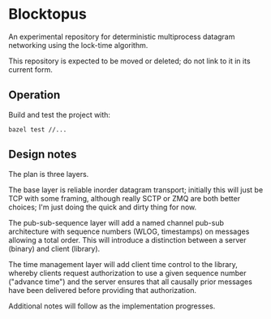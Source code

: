 Blocktopus
==========

An experimental repository for deterministic multiprocess datagram networking
using the lock-time algorithm.

This repository is expected to be moved or deleted; do not link to it in its
current form.

Operation
---------

Build and test the project with:
```
bazel test //...
```

Design notes
------------

The plan is three layers.

The base layer is reliable inorder datagram transport; initially this will
just be TCP with some framing, although really SCTP or ZMQ are both better
choices; I'm just doing the quick and dirty thing for now.

The pub-sub-sequence layer will add a named channel pub-sub architecture with
sequence numbers (WLOG, timestamps) on messages allowing a total order.  This
will introduce a distinction between a server (binary) and client (library).

The time management layer will add client time control to the library, whereby
clients request authorization to use a given sequence number ("advance time")
and the server ensures that all causally prior messages have been delivered
before providing that authorization.

Additional notes will follow as the implementation progresses.
